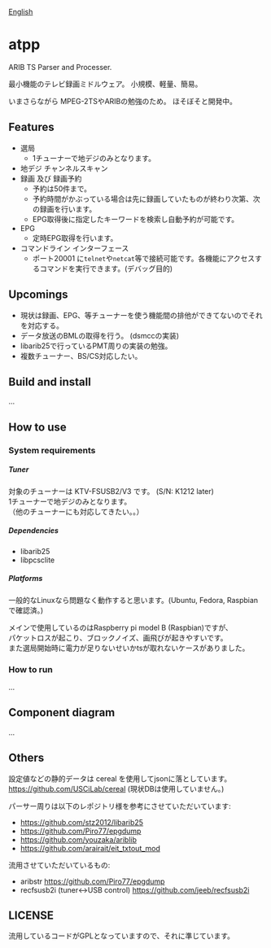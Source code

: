 [English](/README.md)

atpp
===============

ARIB TS Parser and Processer.

最小機能のテレビ録画ミドルウェア。
小規模、軽量、簡易。

いまさらながら MPEG-2TSやARIBの勉強のため。
ほそぼそと開発中。


Features
------------ 
* 選局
  * 1チューナーで地デジのみとなります。
* 地デジ チャンネルスキャン
* 録画 及び 録画予約
  * 予約は50件まで。
  * 予約時間がかぶっている場合は先に録画していたものが終わり次第、次の録画を行います。
  * EPG取得後に指定したキーワードを検索し自動予約が可能です。
* EPG
  * 定時EPG取得を行います。
* コマンドライン インターフェース
  * ポート20001 に```telnet```や```netcat```等で接続可能です。各機能にアクセスするコマンドを実行できます。(デバッグ目的)

Upcomings
------------
* 現状は録画、EPG、等チューナーを使う機能間の排他ができてないのでそれを対応する。
* データ放送のBMLの取得を行う。 (dsmccの実装)
* libarib25で行っているPMT周りの実装の勉強。
* 複数チューナー、BS/CS対応したい。


Build and install
------------
...


How to use
------------
### System requirements ###

##### Tuner #####
対象のチューナーは KTV-FSUSB2/V3 です。 (S/N: K1212 later)  
1チューナーで地デジのみとなります。  
（他のチューナーにも対応してきたい。。）

##### Dependencies #####
* libarib25
* libpcsclite

##### Platforms #####
一般的なLinuxなら問題なく動作すると思います。(Ubuntu, Fedora, Raspbianで確認済。)  
  
メインで使用しているのはRaspberry pi model B (Raspbian)ですが、  
パケットロスが起こり、ブロックノイズ、画飛びが起きやすいです。  
また選局開始時に電力が足りないせいかtsが取れないケースがありました。

### How to run ###
...


Component diagram
------------
...


Others
------------
設定値などの静的データは cereal を使用してjsonに落としています。
https://github.com/USCiLab/cereal
(現状DBは使用していません。)


パーサー周りは以下のレポジトリ様を参考にさせていただいています:
* https://github.com/stz2012/libarib25  
* https://github.com/Piro77/epgdump  
* https://github.com/youzaka/ariblib  
* https://github.com/arairait/eit_txtout_mod  

 
流用させていただいているもの:
* aribstr  https://github.com/Piro77/epgdump  
* recfsusb2i (tuner<->USB control) https://github.com/jeeb/recfsusb2i  


LICENSE
------------
流用しているコードがGPLとなっていますので、それに準じています。

